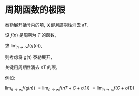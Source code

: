 # 周期函数的极限

泰勒展开括号内的项, 关键用周期栍消去 $n T$.

设 $f(n)$ 是周期为 $T$ 的函数,

求 $\lim _{n \rightarrow \infty} f(g(n))$, 

则考虑将 $g(n)$ 泰勒展开，

关键用周期性消去 $n T$ 的项。

例如: 

$\lim _{n \rightarrow \infty} f(g(n))$ 
$=\lim _{n \rightarrow \infty} f(n T+C+o(1))$
$=\lim _{n \rightarrow \infty} f(C+o(1))$